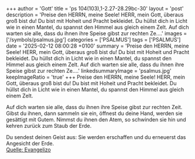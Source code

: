 +++
author = 'Gott'
title = 'ps 104(103),1-2.27-28.29bc-30'
layout = 'post'
description = 'Preise den HERRN, meine Seele!  HERR, mein Gott, überaus groß bist du!  Du bist mit Hoheit und Pracht bekleidet. Du hüllst dich in Licht wie in einen Mantel,  du spannst den Himmel aus gleich einem Zelt.  Auf dich warten sie alle, dass du ihnen ihre Speise gibst zur rechten Ze....'
images = ['/symbols/psalmus.jpg']
categories = ['PSALMUS']
tags = ['PSALMUS']
date = '2025-02-12 08:00:28 +0100'
summary = 'Preise den HERRN, meine Seele!  HERR, mein Gott, überaus groß bist du!  Du bist mit Hoheit und Pracht bekleidet. Du hüllst dich in Licht wie in einen Mantel,  du spannst den Himmel aus gleich einem Zelt.  Auf dich warten sie alle, dass du ihnen ihre Speise gibst zur rechten Ze....'
linkedsummaryImage = 'psalmus.jpg'
keepImageRatio = 'true'
+++
Preise den HERRN, meine Seele! 
HERR, mein Gott, überaus groß bist du! 
Du bist mit Hoheit und Pracht bekleidet.
Du hüllst dich in Licht wie in einen Mantel, 
du spannst den Himmel aus gleich einem Zelt.

Auf dich warten sie alle, dass du ihnen ihre Speise gibst zur rechten Zeit.<!--more-->
Gibst du ihnen, dann sammeln sie ein, öffnest du deine Hand, werden sie gesättigt mit Gutem. 
Nimmst du ihnen den Atem, so schwinden sie hin
und kehren zurück zum Staub der Erde.

Du sendest deinen Geist aus: Sie werden erschaffen 
und du erneuerst das Angesicht der Erde.<br> [Quelle: Evangelizo](https://evangeliumtagfuertag.org/DE/gospel)